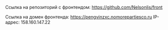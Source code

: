Ссылка на репозиторий с фронтендом: https://github.com/Nelsonlis/front

Ссылка на домен фронтенда: https://pengvinzxc.nomorepartiesco.ru
IP-адрес: 158.160.147.22
